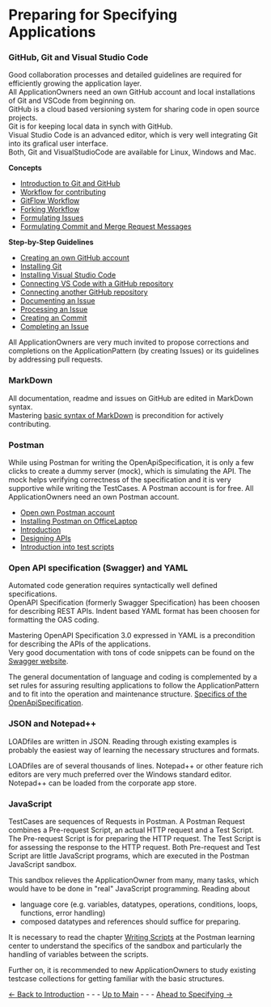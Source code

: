 # Preparing for Specifying Applications

### GitHub, Git and Visual Studio Code

Good collaboration processes and detailed guidelines are required for efficiently growing the application layer.  
All ApplicationOwners need an own GitHub account and local installations of Git and VSCode from beginning on.  
GitHub is a cloud based versioning system for sharing code in open source projects.  
Git is for keeping local data in synch with GitHub.  
Visual Studio Code is an advanced editor, which is very well integrating Git into its grafical user interface.  
Both, Git and VisualStudioCode are available for Linux, Windows and Mac.

**Concepts**
* [Introduction to Git and GitHub](./Introduction2Git/Introduction2Git.md)
* [Workflow for contributing](./WorkflowForContributing/WorkflowForContributing.md)
* [GitFlow Workflow](./GitFlowWorkflow/GitFlowWorkflow.md)
* [Forking Workflow](./ForkingWorkflow/ForkingWorkflow.md)
* [Formulating Issues](./FormulatingIssues/FormulatingIssues.md)
* [Formulating Commit and Merge Request Messages](./FormulatingCommitMessages/FormulatingCommitMessages.md)

**Step-by-Step Guidelines**
* [Creating an own GitHub account](./OwnGitHubAccount/OwnGitHubAccount.md)
* [Installing Git](./InstallingGit/InstallingGit.md)
* [Installing Visual Studio Code](./InstallingVSCode/InstallingVSCode.md)
* [Connecting VS Code with a GitHub repository](./VSCode2GitHub/VSCode2GitHub.md)
* [Connecting another GitHub repository](./VSCode2GitHub/AddingARepo.md)
* [Documenting an Issue](./DocumentingAnIssue/DocumentingAnIssue.md)
* [Processing an Issue](./ProcessingAnIssue/ProcessingAnIssue.md)
* [Creating an Commit](./CreatingCommit/CreatingCommit.md)
* [Completing an Issue](./CreatingMergeRequest/CreatingMergeRequest.md)

All ApplicationOwners are very much invited to propose corrections and completions on the ApplicationPattern (by creating Issues) or its guidelines by addressing pull requests.

### MarkDown

All documentation, readme and issues on GitHub are edited in MarkDown syntax.  
Mastering [basic syntax of MarkDown](https://www.markdownguide.org/basic-syntax/) is precondition for actively contributing.

### Postman

While using Postman for writing the OpenApiSpecification, it is only a few clicks to create a dummy server (mock), which is simulating the API. The mock helps verifying correctness of the specification and it is very supportive while writing the TestCases. A Postman account is for free. All ApplicationOwners need an own Postman account.

* [Open own Postman account](./OwnPostmanAccount/OwnPostmanAccount.md) 
* [Installing Postman on OfficeLaptop](./InstallingPostman/InstallingPostman.md)
* [Introduction](https://learning.postman.com/docs/getting-started/introduction/)
* [Designing APIs](https://learning.postman.com/docs/designing-and-developing-your-api/the-api-workflow/)
* [Introduction into test scripts](https://learning.postman.com/docs/writing-scripts/intro-to-scripts/)

### Open API specification (Swagger) and YAML

Automated code generation requires syntactically well defined specifications.  
OpenAPI Specification (formerly Swagger Specification) has been choosen for describing REST APIs.
Indent based YAML format has been choosen for formatting the OAS coding.

Mastering OpenAPI Specification 3.0 expressed in YAML is a precondition for describing the APIs of the applications.  
Very good documentation with tons of code snippets can be found on the [Swagger website](https://swagger.io/docs/specification/basic-structure/).

The general documentation of language and coding is complemented by a set rules for assuring resulting applications to follow the ApplicationPattern and to fit into the operation and maintenance structure. [Specifics of the OpenApiSpecification](../SpecifyingApplications/OpenApiSpecification/OpenApiSpecification.md).

### JSON and Notepad++

LOADfiles are written in JSON. Reading through existing examples is probably the easiest way of learning the necessary structures and formats.

LOADfiles are of several thousands of lines. Notepad++ or other feature rich editors are very much preferred over the Windows standard editor. Notepad++ can be loaded from the corporate app store.

### JavaScript

TestCases are sequences of Requests in Postman. A Postman Request combines a Pre-request Script, an actual HTTP request and a Test Script. The Pre-request Script is for preparing the HTTP request. The Test Script is for assessing the response to the HTTP request. Both Pre-request and Test Script are little JavaScript programs, which are executed in the Postman JavaScript sandbox.

This sandbox relieves the ApplicationOwner from many, many tasks, which would have to be done in "real" JavaScript programming.
Reading about
* language core (e.g. variables, datatypes, operations, conditions, loops, functions, error handling)
* composed datatypes and references
should suffice for preparing.

It is necessary to read the chapter [Writing Scripts](https://learning.postman.com/docs/writing-scripts/intro-to-scripts/) at the Postman learning center to understand the specifics of the sandbox and particularly the handling of variables between the scripts.

Further on, it is recommended to new ApplicationOwners to study existing testcase collections for getting familiar with the basic structures.


[<- Back to Introduction](../Introduction/Introduction.md) - - - [Up to Main](../Main.md) - - - [Ahead to Specifying ->](../SpecifyingApplications/SpecifyingApplications.md)
